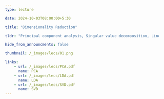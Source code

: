 ```yaml
---
type: lecture

date: 2024-10-03T08:00:00+5:30

title: "Dimensionality Reduction"

tldr: "Principal component analysis, Singular value decomposition, Linear Discriminant analysis"

hide_from_announcments: false

thumbnail: /_images/lecs/01.png

links: 
    - url: /_images/lecs/PCA.pdf
      name: PCA
    - url: /_images/lecs/LDA.pdf
      name: LDA
    - url: /_images/lecs/SVD.pdf
      name: SVD
---
```

